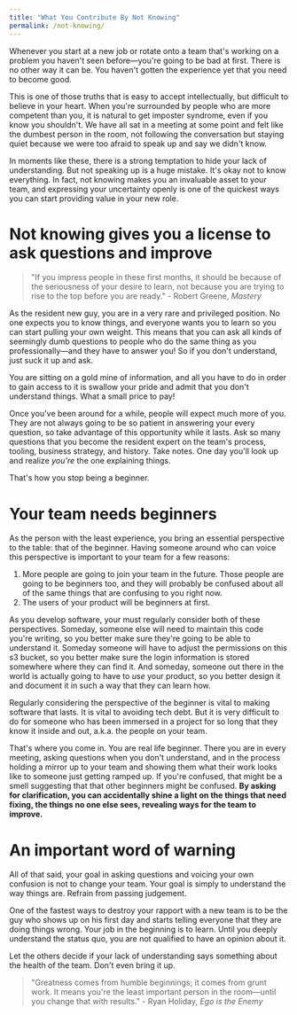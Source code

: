 ```yaml
---
title: "What You Contribute By Not Knowing"
permalink: /not-knowing/
---
```


Whenever you start at a new job or rotate onto a team that's working on a problem you haven't seen before—you're going to be bad at first. There is no other way it can be. You haven't gotten the experience yet that you need to become good.

This is one of those truths that is easy to accept intellectually, but difficult to believe in your heart. When you're surrounded by people who are more competent than you, it is natural to get imposter syndrome, even if you know you shouldn't. We have all sat in a meeting at some point and felt like the dumbest person in the room, not following the conversation but staying quiet because we were too afraid to speak up and say we didn't know.

In moments like these, there is a strong temptation to hide your lack of understanding. But not speaking up is a huge mistake. It's okay not to know everything. In fact, not knowing makes you an invaluable asset to your team, and expressing your uncertainty openly is one of the quickest ways you can start providing value in your new role.

# Not knowing gives you a license to ask questions and improve

> "If you impress people in these first months, it should be because of the seriousness of your desire to learn, not because you are trying to rise to the top before you are ready." - Robert Greene, *Mastery*

As the resident new guy, you are in a very rare and privileged position. No one expects you to know things, and everyone wants you to learn so you can start pulling your own weight. This means that you can ask all kinds of seemingly dumb questions to people who do the same thing as you professionally—and they have to answer you! So if you don't understand, just suck it up and ask.

You are sitting on a gold mine of information, and all you have to do in order to gain access to it is swallow your pride and admit that you don't understand things. What a small price to pay! 

Once you've been around for a while, people will expect much more of you. They are not always going to be so patient in answering your every question, so take advantage of this opportunity while it lasts. Ask so many questions that you become the resident expert on the team's process, tooling, business strategy, and history. Take notes. One day you'll look up and realize *you're* the one explaining things.

That's how you stop being a beginner.

# Your team needs beginners

As the person with the least experience, you bring an essential perspective to the table: that of the beginner. Having someone around who can voice this perspective is important to your team for a few reasons:

1. More people are going to join your team in the future. Those people are going to be beginners too, and they will probably be confused about all of the same things that are confusing to you right now. 
1. The users of your product will be beginners at first. 

As you develop software, your must regularly consider both of these perspectives. Someday, someone else will need to maintain this code you're writing, so you better make sure they're going to be able to understand it. Someday someone will have to adjust the permissions on this s3 bucket, so you better make sure the login information is stored somewhere where they can find it. And someday, someone out there in the world is actually going to have to *use* your product, so you better design it and document it in such a way that they can learn how.

Regularly considering the perspective of the beginner is vital to making software that lasts. It is vital to avoiding tech debt. But it is very difficult to do for someone who has been immersed in a project for so long that they know it inside and out, a.k.a. the people on your team.

That's where you come in. You are real life beginner. There you are in every meeting, asking questions when you don't understand, and in the process holding a mirror up to your team and showing them what their work looks like to someone just getting ramped up. If you're confused, that might be a smell suggesting that that other beginners might be confused. **By asking for clarification, you can accidentally shine a light on the things that need fixing, the things no one else sees, revealing ways for the team to improve.**


# An important word of warning

All of that said, your goal in asking questions and voicing your own confusion is not to change your team. Your goal is simply to understand the way things are. Refrain from passing judgement. 

One of the fastest ways to destroy your rapport with a new team is to be the guy who shows up on his first day and starts telling everyone that they are doing things wrong. Your job in the beginning is to learn. Until you deeply understand the status quo, you are not qualified to have an opinion about it. 

Let the others decide if your lack of understanding says something about the health of the team. Don't even bring it up.

> "Greatness comes from humble beginnings; it comes from grunt work. It means you're the least important person in the room—until you change that with results." - Ryan Holiday, *Ego is the Enemy*
